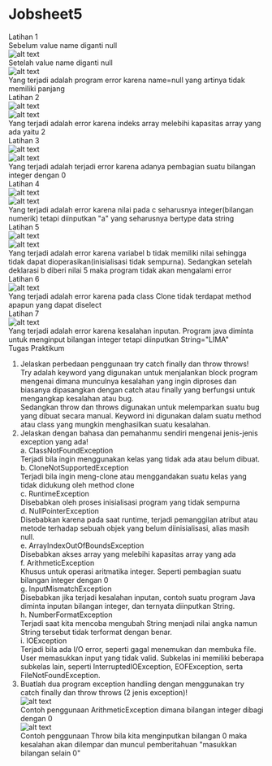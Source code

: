 # Jobsheet5
Latihan 1<br>
Sebelum value name diganti null<br>
![alt text](https://github.com/Raditya44/Jobsheet5/blob/master/1.1.PNG)<br>
Setelah value name diganti null<br>
![alt text](https://github.com/Raditya44/Jobsheet5/blob/master/1.2.PNG)<br>
Yang terjadi adalah program error karena name=null yang artinya tidak memiliki panjang<br>
Latihan 2<br>
![alt text](https://github.com/Raditya44/Jobsheet5/blob/master/2.1.PNG)<br>
![alt text](https://github.com/Raditya44/Jobsheet5/blob/master/2.2.PNG)<br>
Yang terjadi adalah error karena indeks array melebihi kapasitas array yang ada yaitu 2<br>
Latihan 3<br>
![alt text](https://github.com/Raditya44/Jobsheet5/blob/master/3.1.PNG)<br>
![alt text](https://github.com/Raditya44/Jobsheet5/blob/master/3.2.PNG)<br>
Yang terjadi adalah terjadi error karena adanya pembagian suatu bilangan integer dengan 0<br>
Latihan 4<br>
![alt text](https://github.com/Raditya44/Jobsheet5/blob/master/4.1.PNG)<br>
![alt text](https://github.com/Raditya44/Jobsheet5/blob/master/4.2.PNG)<br>
Yang terjadi adalah error karena nilai pada c seharusnya integer(bilangan numerik) tetapi  diinputkan "a" yang seharusnya bertype data string<br>
Latihan 5<br>
![alt text](https://github.com/Raditya44/Jobsheet5/blob/master/5.1.PNG)<br>
![alt text](https://github.com/Raditya44/Jobsheet5/blob/master/5.2.PNG)<br>
Yang terjadi adalah error karena variabel b tidak memiliki nilai sehingga tidak dapat dioperasikan(inisialisasi tidak sempurna). Sedangkan setelah deklarasi b diberi nilai 5 maka program tidak akan mengalami error<br>
Latihan 6<br>
![alt text](https://github.com/Raditya44/Jobsheet5/blob/master/6.1.PNG)<br>
Yang terjadi adalah error karena pada class Clone tidak terdapat method apapun yang dapat diselect<br>
Latihan 7<br>
![alt text](https://github.com/Raditya44/Jobsheet5/blob/master/7.1.PNG)<br>
Yang terjadi adalah error karena kesalahan inputan. Program java diminta untuk menginput bilangan integer tetapi diinputkan String="LIMA"<br>
Tugas Praktikum<br>
1.	Jelaskan perbedaan penggunaan try catch finally dan throw throws!<br>
Try adalah keyword yang digunakan untuk menjalankan block program mengenai dimana munculnya kesalahan yang ingin diproses dan biasanya dipasangkan dengan catch atau finally yang berfungsi untuk mengangkap kesalahan atau bug.<br>
Sedangkan throw dan throws digunakan untuk melemparkan suatu bug yang dibuat secara manual. Keyword ini digunakan dalam suatu method atau class yang mungkin menghasilkan suatu kesalahan.<br>
2.	Jelaskan dengan bahasa dan pemahanmu sendiri mengenai jenis-jenis exception yang ada!<br>
a.	ClassNotFoundException<br>
Terjadi bila ingin menggunakan kelas yang tidak ada atau belum dibuat. <br>
b.	CloneNotSupportedException <br>
Terjadi bila ingin meng-clone atau menggandakan suatu kelas yang tidak didukung oleh method clone<br>
c.	RuntimeException <br>
Disebabkan oleh proses inisialisasi program yang tidak sempurna<br>
d.	NullPointerException<br>
Disebabkan karena pada saat runtime, terjadi pemanggilan atribut atau metode terhadap sebuah objek yang belum diinisialisasi, alias masih null. <br>
e.	ArrayIndexOutOfBoundsException<br>
Disebabkan akses array yang melebihi kapasitas array yang ada <br>
f.	ArithmeticException<br>
Khusus untuk operasi aritmatika integer. Seperti pembagian suatu bilangan integer dengan 0<br>
g.	InputMismatchException<br>
Disebabkan jika terjadi kesalahan inputan, contoh suatu program Java diminta inputan bilangan integer, dan ternyata diinputkan String.<br>
h.	NumberFormatException <br>
Terjadi saat kita mencoba mengubah String menjadi nilai angka namun String tersebut tidak terformat dengan benar.<br>
i.	IOException<br>
Terjadi bila ada I/O error, seperti gagal menemukan dan membuka file. User memasukkan input yang tidak valid. Subkelas ini memiliki beberapa subkelas lain, seperti InterruptedIOException, EOFException, serta FileNotFoundException.<br>
3.	Buatlah dua program exception handling dengan menggunakan try catch finally dan throw throws (2 jenis exception)!<br>
![alt text](https://github.com/Raditya44/Jobsheet5/blob/master/TP1.PNG)<br>
Contoh penggunaan ArithmeticException dimana bilangan integer dibagi dengan 0<br>
![alt text](https://github.com/Raditya44/Jobsheet5/blob/master/TP2.PNG)<br>
Contoh penggunaan Throw bila kita menginputkan bilangan 0 maka kesalahan akan dilempar dan muncul pemberitahuan "masukkan bilangan selain 0"<br>

